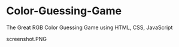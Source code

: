 # Color-Guessing-Game

The Great RGB Color Guessing Game using HTML, CSS, JavaScript

screenshot.PNG
